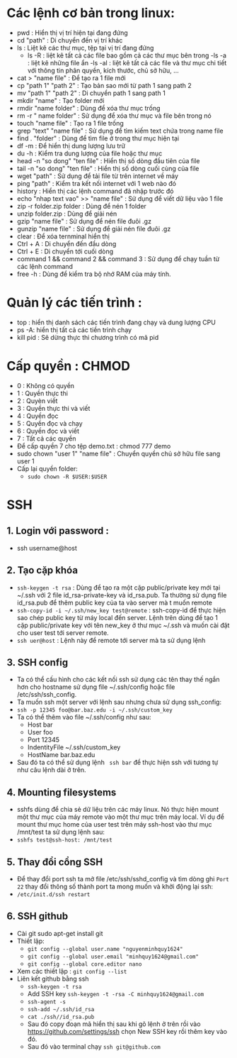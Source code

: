 # Các lệnh cơ bản trong linux:
- pwd : Hiển thị vị trí hiện tại đang đứng
- cd "path" : Di chuyển đến vị trí khác
- ls : Liệt kê các thư mục, tệp tại vị trí đang đứng
	- ls -R : liệt kê tất cả các file bao gồm cả các thư mục bên trong
	-ls -a : liệt kê những file ẩn
	-ls -al : liệt kê tất cả các file và thư mục chi tiết với thông tin phân quyền, kích thước, chủ sở hữu, ...
- cat > "name file" : Để tạo ra 1 file mới
- cp "path 1" "path 2" : Tạo bản sao mới từ path 1 sang path 2
- mv "path 1" "path 2" : Di chuyển path 1 sang path 1
- mkdir "name" : Tạo folder mới
- rmdir "name folder" : Dùng để xóa thư mục trống
- rm -r " name folder" : Sử dụng để xóa thư mục và file bên trong nó
- touch "name file" : Tạo ra 1 file trống
- grep "text" "name file" : Sử dụng để tìm kiếm text chứa trong name file
- find . "folder" : Dùng để tìm file ở trong thư mục hiện tại
- df -m : Để hiển thị dung lượng lưu trữ
- du -h : Kiểm tra dung lượng của file hoặc thư mục
- head -n "so dong" "ten file" : Hiển thị số dòng đầu tiên của file
- tail -n "so dong" "ten file" : Hiển thị số dòng cuối cùng của file
- wget "path" : Sử dụng để tải file từ trên internet về máy
- ping "path" : Kiểm tra kết nối internet với 1 web nào đó
- history : Hiển thị các lệnh command đã nhập trước đó
- echo "nhap text vao" >> "name file" : Sử dụng để viết dữ liệu vào 1 file
- zip -r folder.zip folder : Dùng để nén 1 folder
- unzip folder.zip : Dùng để giải nén 
- gzip "name file" : Sử dụng để nén file đuôi .gz
- gunzip "name file" : Sử dụng để giải nén file đuôi .gz
- clear : Để xóa ternminal hiển thị
- Ctrl + A : Di chuyển đến đầu dòng
- Ctrl + E : Di chuyển tới cuối dòng
- command 1 && command 2 && command 3 : Sử dụng để chạy tuần từ các lệnh command
- free -h : Dùng để kiểm tra bộ nhớ RAM của máy tính.
# Quản lý các tiến trình :
- top : hiển thị danh sách các tiến trình đang chạy và dung lượng CPU
- ps -A: hiển thị tất cả các tiền trình chạy
- kill pid : Sẽ dừng thực thi chương trình có mã pid


# Cấp quyền : CHMOD
- 0 : Không có quyền
- 1 : Quyền thực thi
- 2 : Quyèn viết
- 3 : Quyền thực thi và viết
- 4 : Quyền đọc
- 5 : Quyền đọc và chạy
- 6 : Quyền đọc và viết
- 7 : Tất cả các quyền
- Để cấp quyền 7 cho tệp demo.txt : chmod 777 demo
- sudo chown "user 1" "name file" : Chuyển quyền chủ sở hữu file sang user 1
- Cấp lại quyền folder: 
	- ```sudo chown -R $USER:$USER```


# SSH
## 1. Login với password :
- ssh username@host
## 2. Tạo cặp khóa

- ```ssh-keygen -t rsa``` : Dùng để tạo ra một cặp public/private key mới tại ~/.ssh với 2 file id_rsa-private-key và id_rsa.pub. Ta thường sử dụng file id_rsa.pub để thêm public key của ta vào server mà t muốn remote
- ```ssh-copy-id -i ~/.ssh/new_key test@remote``` : ssh-copy-id để thực hiện sao chép public key từ máy local đến server. Lệnh trên dùng để tạo 1 cặp public/private key với tên new_key ở thư mục ~/.ssh và muốn cài đặt cho user test tới server remote.
- ```ssh uer@host``` : Lệnh này để remote tới server mà ta sử dụng lệnh

## 3. SSH config
- Ta có thể cấu hình cho các kết nối ssh sử dụng các tên thay thế ngắn hơn cho hostname sử dụng file ~/.ssh/config hoặc file /etc/ssh/ssh_config.
- Ta muốn ssh một server với lệnh sau nhưng chưa sử dụng ssh_config:
- ```ssh -p 12345 foo@bar.baz.edu -i ~/.ssh/custom_key```
- Ta có thể thêm vào file ~/.ssh/config như sau:
	- Host bar
	- User foo
	- Port 12345
	- IndentityFile ~/.ssh/custom_key
	- HostName bar.baz.edu
- Sau đó ta có thể sử dụng lệnh ``` ssh bar``` để thực hiện ssh với tương tự như câu lệnh dài ở trên.

## 4. Mounting filesystems
- sshfs dùng để chia sẻ dữ liệu trên các máy linux. Nó thực hiện mount một thư mục của máy remote vào một thư mục trên máy local. Ví dụ để mount thư mục home của user test trên máy ssh-host vào thư mục /mnt/test ta sử dụng lệnh sau:
- ```sshfs test@ssh-host: /mnt/test```

## 5. Thay đổi cổng SSH
- Để thay đổi port ssh ta mở file /etc/ssh/sshd_config và tìm dòng ghi ```Port 22``` thay đổi thông số thành port ta mong muốn và khởi động lại ssh:
- ```/etc/init.d/ssh restart```


## 6. SSH github
- Cài git sudo apt-get install git
- Thiết lập:
	- ```git config --global user.name "nguyenminhquy1624"```
	- ```git config --global user.email "minhquy1624@gmail.com"```
	- ```git config --global core.editor nano```
- Xem các thiết lập : ```git config --list```
- Liên kết github bằng ssh
	- ```ssh-keygen -t rsa```
	- Add SSH key ```ssh-keygen -t -rsa -C minhquy1624@gmail.com```
	- ```ssh-agent -s```
	- ```ssh-add ~/.ssh/id_rsa```
	- ```cat ./ssh//id_rsa.pub```
	- Sau đó copy đoạn mã hiển thị sau khi gõ lệnh ở trên rồi vào https://github.com/settings/ssh chọn New SSH key rồi thêm key vào đó.
	- Sau đó vào terminal chạy ```ssh git@github.com```








	
	
	
